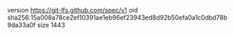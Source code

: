 version https://git-lfs.github.com/spec/v1
oid sha256:15a008a78ce2ef10391ae1eb96ef23943ed8d92b50efa0a1c0dbd78b9da33a0f
size 1443
